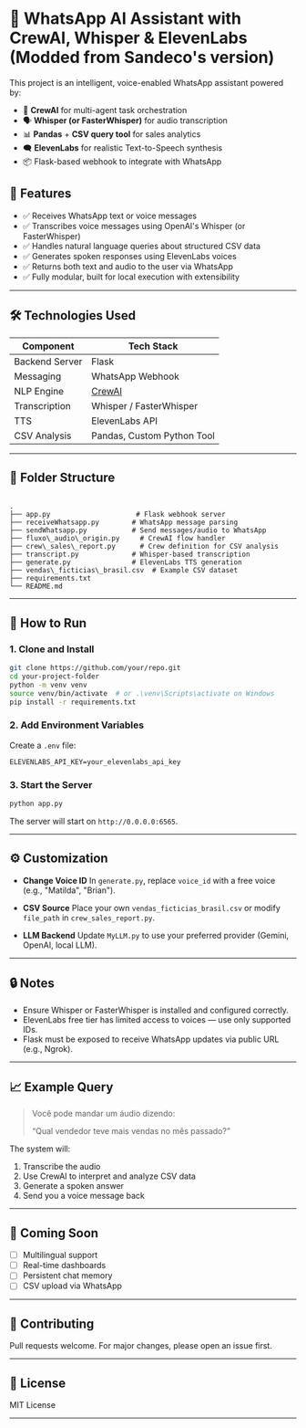 # 🤖 WhatsApp AI Assistant with CrewAI, Whisper & ElevenLabs (Modded from Sandeco's version)

This project is an intelligent, voice-enabled WhatsApp assistant powered by:

- 🧠 **CrewAI** for multi-agent task orchestration
- 🗣️ **Whisper (or FasterWhisper)** for audio transcription
- 📊 **Pandas** + **CSV query tool** for sales analytics
- 🗨️ **ElevenLabs** for realistic Text-to-Speech synthesis
- 📦 Flask-based webhook to integrate with WhatsApp

## 📌 Features

- ✅ Receives WhatsApp text or voice messages
- ✅ Transcribes voice messages using OpenAI's Whisper (or FasterWhisper)
- ✅ Handles natural language queries about structured CSV data
- ✅ Generates spoken responses using ElevenLabs voices
- ✅ Returns both text and audio to the user via WhatsApp
- ✅ Fully modular, built for local execution with extensibility

---

## 🛠️ Technologies Used

| Component       | Tech Stack                          |
|----------------|-------------------------------------|
| Backend Server | Flask                               |
| Messaging      | WhatsApp Webhook                    |
| NLP Engine     | [CrewAI](https://github.com/joaomdmoura/crewAI) |
| Transcription  | Whisper / FasterWhisper             |
| TTS            | ElevenLabs API                      |
| CSV Analysis   | Pandas, Custom Python Tool          |

---

## 📁 Folder Structure

```

.
├── app.py                     # Flask webhook server
├── receiveWhatsapp.py        # WhatsApp message parsing
├── sendWhatsapp.py           # Send messages/audio to WhatsApp
├── fluxo\_audio\_origin.py     # CrewAI flow handler
├── crew\_sales\_report.py      # Crew definition for CSV analysis
├── transcript.py             # Whisper-based transcription
├── generate.py               # ElevenLabs TTS generation
├── vendas\_ficticias\_brasil.csv  # Example CSV dataset
├── requirements.txt
└── README.md

````

---

## 🚀 How to Run

### 1. Clone and Install

```bash
git clone https://github.com/your/repo.git
cd your-project-folder
python -m venv venv
source venv/bin/activate  # or .\venv\Scripts\activate on Windows
pip install -r requirements.txt
````

### 2. Add Environment Variables

Create a `.env` file:

```env
ELEVENLABS_API_KEY=your_elevenlabs_api_key
```

### 3. Start the Server

```bash
python app.py
```

The server will start on `http://0.0.0.0:6565`.

---

## ⚙️ Customization

* **Change Voice ID**
  In `generate.py`, replace `voice_id` with a free voice (e.g., "Matilda", "Brian").

* **CSV Source**
  Place your own `vendas_ficticias_brasil.csv` or modify `file_path` in `crew_sales_report.py`.

* **LLM Backend**
  Update `MyLLM.py` to use your preferred provider (Gemini, OpenAI, local LLM).

---

## 🔒 Notes

* Ensure Whisper or FasterWhisper is installed and configured correctly.
* ElevenLabs free tier has limited access to voices — use only supported IDs.
* Flask must be exposed to receive WhatsApp updates via public URL (e.g., Ngrok).

---

## 📈 Example Query

> Você pode mandar um áudio dizendo:
>
> “Qual vendedor teve mais vendas no mês passado?”

The system will:

1. Transcribe the audio
2. Use CrewAI to interpret and analyze CSV data
3. Generate a spoken answer
4. Send you a voice message back

---

## 🧠 Coming Soon

* [ ] Multilingual support
* [ ] Real-time dashboards
* [ ] Persistent chat memory
* [ ] CSV upload via WhatsApp

---

## 🤝 Contributing

Pull requests welcome. For major changes, please open an issue first.

---

## 📄 License

MIT License

---

